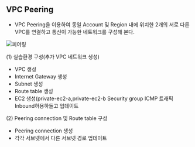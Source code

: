 ## VPC Peering
* VPC Peering을 이용하여 동일 Account 및 Region 내에 위치한 2개의 서로 다른 VPC를 연결하고 통신이 가능한 네트워크를 구성해 본다.

![피어링](https://user-images.githubusercontent.com/67897827/160443187-13ffdf9e-6ea9-4da4-b821-77c6335da7d8.PNG)

(1) 실습환경 구성(추가 VPC 네트워크 생성)
* VPC 생성
* Internet Gateway 생성
* Subnet 생성
* Route table 생성
* EC2 생성(private-ec2-a,private-ec2-b Security group ICMP 트래픽 Inbound허용하돌고 업데이트

(2) Peering connection 및 Route table 구성
* Peering connection 생성
* 각각 서브넷에서 다른 서브넷 경로 업데이트
